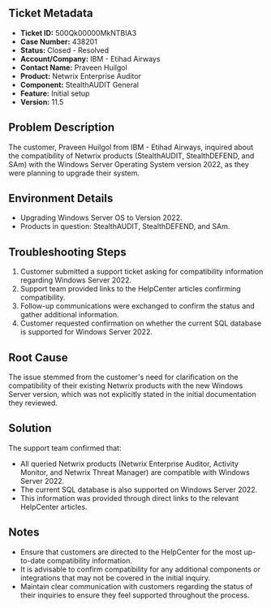 ## Ticket Metadata
- **Ticket ID:** 500Qk00000MkNTBIA3
- **Case Number:** 438201
- **Status:** Closed - Resolved
- **Account/Company:** IBM - Etihad Airways
- **Contact Name:** Praveen Huilgol
- **Product:** Netwrix Enterprise Auditor
- **Component:** StealthAUDIT General
- **Feature:** Initial setup
- **Version:** 11.5

## Problem Description
The customer, Praveen Huilgol from IBM - Etihad Airways, inquired about the compatibility of Netwrix products (StealthAUDIT, StealthDEFEND, and SAm) with the Windows Server Operating System version 2022, as they were planning to upgrade their system.

## Environment Details
- Upgrading Windows Server OS to Version 2022.
- Products in question: StealthAUDIT, StealthDEFEND, and SAm.

## Troubleshooting Steps
1. Customer submitted a support ticket asking for compatibility information regarding Windows Server 2022.
2. Support team provided links to the HelpCenter articles confirming compatibility.
3. Follow-up communications were exchanged to confirm the status and gather additional information.
4. Customer requested confirmation on whether the current SQL database is supported for Windows Server 2022.

## Root Cause
The issue stemmed from the customer's need for clarification on the compatibility of their existing Netwrix products with the new Windows Server version, which was not explicitly stated in the initial documentation they reviewed.

## Solution
The support team confirmed that:
- All queried Netwrix products (Netwrix Enterprise Auditor, Activity Monitor, and Netwrix Threat Manager) are compatible with Windows Server 2022.
- The current SQL database is also supported on Windows Server 2022.
- This information was provided through direct links to the relevant HelpCenter articles.

## Notes
- Ensure that customers are directed to the HelpCenter for the most up-to-date compatibility information.
- It is advisable to confirm compatibility for any additional components or integrations that may not be covered in the initial inquiry.
- Maintain clear communication with customers regarding the status of their inquiries to ensure they feel supported throughout the process.